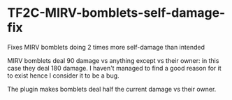 # TF2C-MIRV-bomblets-self-damage-fix
Fixes MIRV bomblets doing 2 times more self-damage than intended

MIRV bomblets deal 90 damage vs anything except vs their owner: in this case they deal 180 damage.
I haven't managed to find a good reason for it to exist hence I consider it to be a bug.

The plugin makes bomblets deal half the current damage vs their owner.

